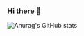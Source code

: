 ### Hi there 👋

![Anurag's GitHub stats](https://github-readme-stats.vercel.app/api?username=Ingenious-c0dera&show_icons=true&theme=radical&count_private=true)

